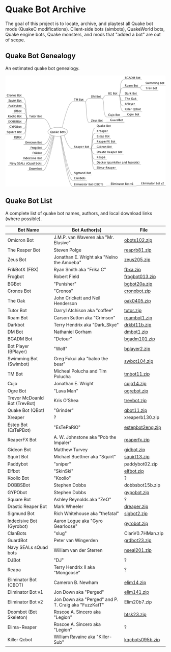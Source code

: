 # Quake Bot Archive

The goal of this project is to locate, archive, and playtest all Quake bot mods (QuakeC modifications). Client-side bots (aimbots), QuakeWorld bots, Quake engine bots, Quake monsters, and mods that "added a bot" are out of scope.

## Quake Bot Genealogy

An estimated quake bot genealogy.

![Quake Bot Genealogy](mindmap/QuakeBots.png)


## Quake Bot List

A complete list of quake bot names, authors, and local download links (where possible).

Bot Name | Bot Author(s) | File
--- | --- | ---
Omicron Bot | J.M.P. van Waveren aka "Mr. Elusive" | [obots102.zip](bin/obots102.zip)
The Reaper Bot | Steven Polge | [reaprb81.zip](bin/reaprb81.zip)
Zeus Bot | Jonathan E. Wright aka "Nelno the Amoeba" | [zeus205.zip](bin/zeus205.zip)
FrikBotX (FBX) | Ryan Smith aka "Frika C" | [fbxa.zip](bin/fbxa.zip)
Frogbot | Robert Field | [frogbot013.zip](bin/frogbot013.zip)
BGBot | "Punisher" | [bgbot20a.zip](bin/bgbot20a.zip)
Cronos Bot | "Cronos" | [cronobot.zip](bin/cronobot.zip)
The Oak | John Crickett and Neil Henderson | [oak0405.zip](bin/oak0405.zip)
Tutor Bot | Darryl Atchison aka "coffee" | [tutor.zip](bin/tutor.zip)
Roam Bot | Carson Sutton aka "Crimson" | [roambot1.zip](bin/roambot1.zip)
Darkbot | Terry Hendrix aka "Dark_Skye" | [drkbt11b.zip](bin/drkbt11b.zip)
DM Bot | Nathaniel Gorham | [dmbot1.zip](bin/dmbot1.zip)
BGADM Bot | "Detour" | [bgadm101.zip](bin/bgadm101.zip)
Bot Player (BPlayer) | "Wolf" | [bplayer2.zip](bin/bplayer2.zip)
Swimming Bot (Swimbot) | Greg Fukui aka "baloo the bear" | [swbot104.zip](bin/swbot104.zip)
TM Bot | Micheal Polucha and Tim Polucha | [tmbot11.zip](bin/tmbot11.zip)
Cujo | Jonathan E. Wright | [cujo14.zip](bin/cujo14.zip)
Ogre Bot | "Lava Man" | [ogrebot.zip](bin/ogrebot.zip)
Trevor McDoanld Bot (TrevBot) | Kris O'Shea | [trevbot.zip](bin/trevbot.zip)
Quake Bot (QBot) | "Grinder" | [qbot11.zip](bin/qbot11.zip)
Xreaper | ? | xreaperb130.zip
Estep Bot (EsTePBot) | "EsTePaRiO" | [estepbot2eng.zip](bin/estepbot2eng.zip)
ReaperFX Bot | A. W. Johnstone aka "Pob the Impaler" | [reaperfx.zip](bin/reaperfx.zip)
Gideon Bot | Matthew Turvey | [gidbot.zip](bin/gidbot.zip)
Squirt Bot | Michael Buettner aka "Squirt" | [squirt13.zip](bin/squirt13.zip)
Paddybot | "sniper" | paddybot02.zip
Elfbot | "SkinSki" | [elfbot.zip](bin/elfbot.zip)
Koolio Bot | "Koolio" | ?
DOBBSBot | Stephen Dobbs | dobbsbot15b.zip
GYPObot | Stephen Dobbs | [gypobot.zip](bin/gypobot.zip)
Square Bot | Ashley Reynolds aka "ZeO" | ?
Drastic Reaper Bot | Mark Wheeler | [dreaper.zip](bin/dreaper.zip)
Sigmund Bot | Rich Whitehouse aka "thefatal" | [sigbot2.zip](bin/sigbot2.zip)
Indecisive Bot (Gyrobot) | Aaron Logue aka "Gyro Gearloose" | [gyrobot.zip](bin/gyrobot.zip)
ClanBots | "slug" | ClanV0.7HMan.zip
GuardBot | Peter van Wingerden | [grdbot23.zip](bin/grdbot23.zip)
Navy SEALs sQuad bots | William van der Sterren | [nseal201.zip](bin/nseal201.zip)
DJBot | "DJ" | ?
Reapa | Terry Hendrix II aka "Mongoose" | ?
Eliminator Bot (CBOT) | Cameron B. Newham | [elim14.zip](bin/elim14.zip)
Eliminator Bot v1 | Jon Down aka "Perged" | [elim141.zip](bin/elim141.zip)
Eliminator Bot v2 | Jon Down aka "Perged" and P. T. Craig aka "FuzzKatT" | Elim20b7.zip
Doombot (Bot Skeleton) | Roscoe A. Sincero aka "Legion" | [btsk23.zip](bin/btsk23.zip)
Elima-Reaper | Roscoe A. Sincero aka "Legion" | ?
Killer Qcbot | William  Ravaine aka "Killer-Sub" | [kqcbots095b.zip](bin/kqcbots095b.zip)